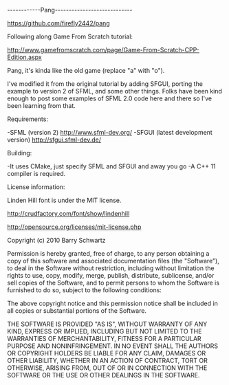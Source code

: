------------Pang----------------------------

https://github.com/firefly2442/pang


Following along Game From Scratch tutorial:

http://www.gamefromscratch.com/page/Game-From-Scratch-CPP-Edition.aspx

Pang, it's kinda like the old game (replace "a" with "o").

I've modified it from the original tutorial by adding SFGUI, porting
the example to version 2 of SFML, and some other things.  Folks have been
kind enough to post some examples of SFML 2.0 code here and there so
I've been learning from that.


Requirements:

-SFML (version 2)
http://www.sfml-dev.org/
-SFGUI (latest development version)
http://sfgui.sfml-dev.de/

Building:

-It uses CMake, just specify SFML and SFGUI and away you go
-A C++ 11 compiler is required.


License information:

Linden Hill font is under the MIT license.

http://crudfactory.com/font/show/lindenhill

http://opensource.org/licenses/mit-license.php

Copyright (c) 2010 Barry Schwartz

Permission is hereby granted, free of charge, to any person obtaining a copy
of this software and associated documentation files (the "Software"), to deal
in the Software without restriction, including without limitation the rights
to use, copy, modify, merge, publish, distribute, sublicense, and/or sell
copies of the Software, and to permit persons to whom the Software is
furnished to do so, subject to the following conditions:

The above copyright notice and this permission notice shall be included in
all copies or substantial portions of the Software.

THE SOFTWARE IS PROVIDED "AS IS", WITHOUT WARRANTY OF ANY KIND, EXPRESS OR
IMPLIED, INCLUDING BUT NOT LIMITED TO THE WARRANTIES OF MERCHANTABILITY,
FITNESS FOR A PARTICULAR PURPOSE AND NONINFRINGEMENT. IN NO EVENT SHALL THE
AUTHORS OR COPYRIGHT HOLDERS BE LIABLE FOR ANY CLAIM, DAMAGES OR OTHER
LIABILITY, WHETHER IN AN ACTION OF CONTRACT, TORT OR OTHERWISE, ARISING FROM,
OUT OF OR IN CONNECTION WITH THE SOFTWARE OR THE USE OR OTHER DEALINGS IN
THE SOFTWARE.
